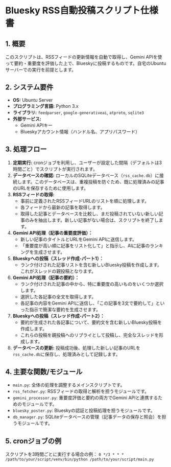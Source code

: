 # Bluesky RSS自動投稿スクリプト仕様書

## 1. 概要
このスクリプトは、RSSフィードの更新情報を自動で取得し、Gemini APIを使って要約・重要度を評価した上で、Blueskyに投稿するものです。自宅のUbuntuサーバーでの実行を前提とします。

## 2. システム要件
- **OS:** Ubuntu Server
- **プログラミング言語:** Python 3.x
- **ライブラリ:** `feedparser`, `google-generativeai`, `atproto`, `sqlite3`
- **外部サービス:**
    - Gemini APIキー
    - Blueskyアカウント情報（ハンドル名、アプリパスワード）

## 3. 処理フロー
1.  **定期実行:** cronジョブを利用し、ユーザーが設定した間隔（デフォルトは3時間ごと）でスクリプトが実行されます。
2.  **データベースの確認:** ローカルのSQLiteデータベース（`rss_cache.db`）に接続します。このデータベースは、重複投稿を防ぐため、既に処理済みの記事のURLを保存するために使用します。
3.  **RSSフィードの取得:**
    - 事前に定義されたRSSフィードURLのリストを順に処理します。
    - 各フィードから最新の記事を取得します。
    - 取得した記事とデータベースを比較し、まだ投稿されていない新しい記事のみを抽出します。新しい記事がない場合は、スクリプトを終了します。
4.  **Gemini API処理（記事の重要度評価）：**
    - 新しい記事のタイトルとURLをGemini APIに送信します。
    - 「重要度が高い順に記事をリスト化して」と指示し、AIに記事のランキングを生成させます。
5.  **Blueskyへの投稿（スレッド作成-パート1）：**
    - ランク付けされた記事リストを含む新しいBluesky投稿を作成します。これがスレッドの親投稿となります。
6.  **Gemini API処理（記事の要約）：**
    - ランク付けされた記事の中から、特に重要度の高いものをいくつか選択します。
    - 選択した各記事の全文を取得します。
    - 各記事の内容をGemini APIに送信し、「この記事を3文で要約して」といった指示で簡潔な要約を生成させます。
7.  **Blueskyへの投稿（スレッド作成-パート2）：**
    - 要約が生成された各記事について、要約文を含む新しいBluesky投稿を作成します。
    - これらの投稿を親投稿へのリプライとして投稿し、完全なスレッドを形成します。
8.  **データベースの更新:** 投稿成功後、処理した新しい記事のURLを`rss_cache.db`に保存し、処理済みとして記録します。

## 4. 主要な関数/モジュール
- `main.py`: 全体の処理を調整するメインスクリプトです。
- `rss_fetcher.py`: RSSフィードの取得と解析を担うモジュールです。
- `gemini_processor.py`: 重要度評価と要約の両方でGemini APIと連携するためのモジュールです。
- `bluesky_poster.py`: Blueskyの認証と投稿処理を担うモジュールです。
- `db_manager.py`: SQLiteデータベースの管理（記事データの保存と照会）を担うモジュールです。

## 5. cronジョブの例
スクリプトを3時間ごとに実行する場合の例：
`0 */3 * * * /path/to/your/script/venv/bin/python /path/to/your/script/main.py`
